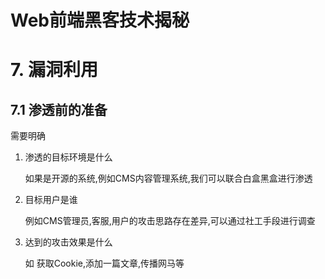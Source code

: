 # Web前端黑客技术揭秘

# 7. 漏洞利用

## 7.1 渗透前的准备

需要明确

1. 渗透的目标环境是什么
    
    如果是开源的系统,例如CMS内容管理系统,我们可以联合白盒黑盒进行渗透
2. 目标用户是谁

    例如CMS管理员,客服,用户的攻击思路存在差异,可以通过社工手段进行调查
3. 达到的攻击效果是什么

    如 获取Cookie,添加一篇文章,传播网马等





